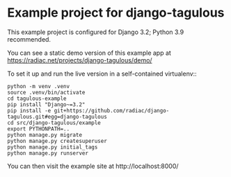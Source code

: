 # Example project for django-tagulous

This example project is configured for Django 3.2; Python 3.9 recommended.

You can see a static demo version of this example app at
https://radiac.net/projects/django-tagulous/demo/

To set it up and run the live version in a self-contained virtualenv::

    python -m venv .venv
    source .venv/bin/activate
    cd tagulous-example
    pip install "Django~=3.2"
    pip install -e git+https://github.com/radiac/django-tagulous.git#egg=django-tagulous
    cd src/django-tagulous/example
    export PYTHONPATH=..
    python manage.py migrate
    python manage.py createsuperuser
    python manage.py initial_tags
    python manage.py runserver

You can then visit the example site at http://localhost:8000/
